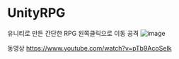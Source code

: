 # UnityRPG
유니티로 만든 간단한 RPG
왼쪽클릭으로 이동 공격
![image](https://user-images.githubusercontent.com/22016466/144973569-a8cdf654-231f-40fc-9e1e-562b4d17e5d9.png)

동영상
https://www.youtube.com/watch?v=pTb9AcoSeIk
